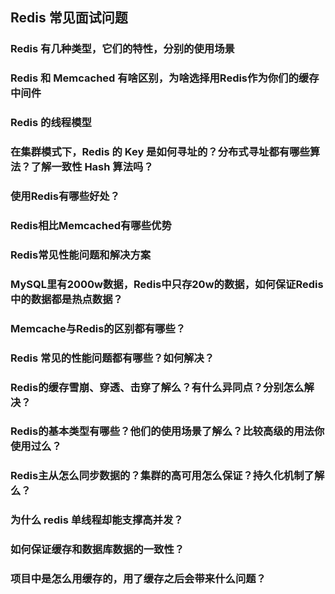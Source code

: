 ## Redis 常见面试问题

### Redis 有几种类型，它们的特性，分别的使用场景

### Redis 和 Memcached 有啥区别，为啥选择用Redis作为你们的缓存中间件

### Redis 的线程模型

### 在集群模式下，Redis 的 Key 是如何寻址的？分布式寻址都有哪些算法？了解一致性 Hash 算法吗？

### 使用Redis有哪些好处？

### Redis相比Memcached有哪些优势

### Redis常见性能问题和解决方案

### MySQL里有2000w数据，Redis中只存20w的数据，如何保证Redis中的数据都是热点数据？

### Memcache与Redis的区别都有哪些？

### Redis 常见的性能问题都有哪些？如何解决？

### Redis的缓存雪崩、穿透、击穿了解么？有什么异同点？分别怎么解决？

### Redis的基本类型有哪些？他们的使用场景了解么？比较高级的用法你使用过么？

### Redis主从怎么同步数据的？集群的高可用怎么保证？持久化机制了解么？

### 为什么 redis 单线程却能支撑高并发？

### 如何保证缓存和数据库数据的一致性？

### 项目中是怎么用缓存的，用了缓存之后会带来什么问题？

